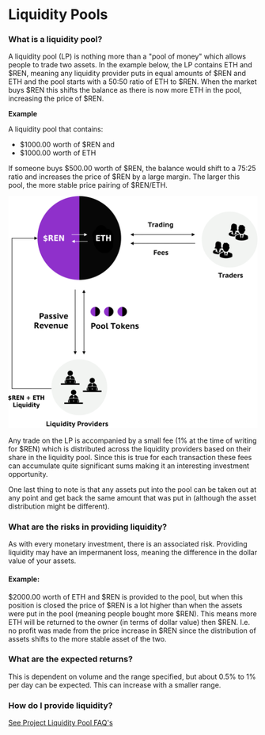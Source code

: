# Liquidity Pools

### What is a liquidity pool?

A liquidity pool (LP) is nothing more than a "pool of money" which allows people to trade two assets. In the example below, the LP contains ETH and $REN, meaning any liquidity provider puts in equal amounts of $REN and ETH and the pool starts with a 50:50 ratio of ETH to $REN. When the market buys $REN this shifts the balance as there is now more ETH in the pool, increasing the price of $REN.

**Example**

A liquidity pool that contains:

* $1000.00 worth of $REN and
* $1000.00 worth of ETH

If someone buys $500.00 worth of $REN, the balance would shift to a 75:25 ratio and increases the price of $REN by a large margin. The larger this pool, the more stable price pairing of $REN/ETH.

![Liquidity pool](<../.gitbook/assets/image (1) (1) (1).png>)

Any trade on the LP is accompanied by a small fee (1% at the time of writing for $REN) which is distributed across the liquidity providers based on their share in the liquidity pool. Since this is true for each transaction these fees can accumulate quite significant sums making it an interesting investment opportunity.

One last thing to note is that any assets put into the pool can be taken out at any point and get back the same amount that was put in (although the asset distribution might be different).

### What are the risks in providing liquidity?

As with every monetary investment, there is an associated risk. Providing liquidity may have an impermanent loss, meaning the difference in the dollar value of your assets.

#### Example:

$2000.00 worth of ETH and $REN is provided to the pool, but when this position is closed the price of $REN is a lot higher than when the assets were put in the pool (meaning people bought more $REN). This means more ETH will be returned to the owner (in terms of dollar value) then $REN. I.e. no profit was made from the price increase in $REN since the distribution of assets shifts to the more stable asset of the two.

### What are the expected returns?

This is dependent on volume and the range specified, but about 0.5% to 1% per day can be expected. This can increase with a smaller range.

### How do I provide liquidity?

[See Project Liquidity Pool FAQ's](protocol-owned-liquidity-pool-faqs.md#how-do-i-provide-liquidity)

